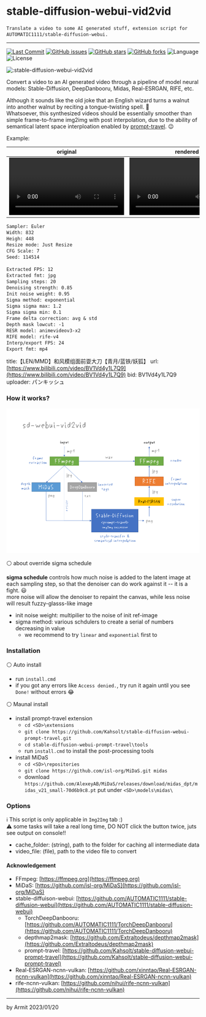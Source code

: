 # stable-diffusion-webui-vid2vid

    Translate a video to some AI generated stuff, extension script for AUTOMATIC1111/stable-diffusion-webui.

----

<p align="left">
  <a href="https://github.com/Kahsolt/stable-diffusion-webui-vid2vid/commits"><img alt="Last Commit" src="https://img.shields.io/github/last-commit/Kahsolt/stable-diffusion-webui-vid2vid"></a>
  <a href="https://github.com/Kahsolt/stable-diffusion-webui-vid2vid/issues"><img alt="GitHub issues" src="https://img.shields.io/github/issues/Kahsolt/stable-diffusion-webui-vid2vid"></a>
  <a href="https://github.com/Kahsolt/stable-diffusion-webui-vid2vid/stargazers"><img alt="GitHub stars" src="https://img.shields.io/github/stars/Kahsolt/stable-diffusion-webui-vid2vid"></a>
  <a href="https://github.com/Kahsolt/stable-diffusion-webui-vid2vid/network"><img alt="GitHub forks" src="https://img.shields.io/github/forks/Kahsolt/stable-diffusion-webui-vid2vid"></a>
  <img alt="Language" src="https://img.shields.io/github/languages/top/Kahsolt/stable-diffusion-webui-vid2vid">
  <img alt="License" src="https://img.shields.io/github/license/Kahsolt/stable-diffusion-webui-vid2vid">
  <br/>
</p>

![:stable-diffusion-webui-vid2vid](https://count.getloli.com/get/@:stable-diffusion-webui-vid2vid)

Convert a video to an AI generated video through a pipeline of model neural models: Stable-Diffusion, DeepDanbooru, Midas, Real-ESRGAN, RIFE, etc. 

Although it sounds like the old joke that an English wizard turns a walnut into another walnut by reciting a tongue-twisting spell. 🤣  
Whatsoever, this synthesized videos should be essentially smoother than simple frame-to-frame img2img with post interpolation, due to the ability of semantical latent space interploation enabled by [prompt-travel](https://github.com/Kahsolt/stable-diffusion-webui-prompt-travel). 😉

Example: 

| original | rendered |
| :-: | :-: |
| ![original](img/original.webm) | ![rendered](img/rendered.webm) |


```
Sampler: Euler
Width: 832
Heigh: 448
Resize mode: Just Resize
CFG Scale: 7
Seed: 114514

Extracted FPS: 12
Extracted fmt: jpg
Sampling steps: 20
Denoising strength: 0.85
Init noise weight: 0.95
Sigma method: exponential
Sigma sigma max: 1.2
Sigma sigma min: 0.1
Frame delta correction: avg & std
Depth mask lowcut: -1
RESR model: animevideov3-x2
RIFE model: rife-v4
Interp/export FPS: 24
Export fmt: mp4
```

title:【LEN/MMD】和风模组面前耍大刀【青月/蓝铁/妖狐】
url: [https://www.bilibili.com/video/BV1Vd4y1L7Q9](https://www.bilibili.com/video/BV1Vd4y1L7Q9)
bid: BV1Vd4y1L7Q9
uploader: パンキッシュ


### How it works?

![How it works](img/How%20it%20works.png)

⚪ about override sigma schedule

**sigma schedule** controls how much noise is added to the latent image at each sampling step, so that the denoiser can do work against it -- it is a fight. 😃  
more noise will allow the denoiser to repaint the canvas, while less noise will result fuzzy-glasss-like image

- init noise weight: multipilier to the noise of init ref-image
- sigma method: various schdulers to create a serial of numbers decreasing in value
  - we recommend to try `linear` and `exponential` first to


### Installation

⚪ Auto install

- run `install.cmd`
- if you got any errors like `Access denied.`, try run it again until you see `Done!` without errors 😂

⚪ Maunal install

- install prompt-travel extension
  - `cd <SD>\extensions`
  - `git clone https://github.com/Kahsolt/stable-diffusion-webui-prompt-travel.git`
  - `cd stable-diffusion-webui-prompt-travel\tools`
  - run `install.cmd` to install the post-processing tools
- install MiDaS
  - `cd <SD>\repositories`
  - `git clone https://github.com/isl-org/MiDaS.git midas`
  - download `https://github.com/AlexeyAB/MiDaS/releases/download/midas_dpt/midas_v21_small-70d6b9c8.pt` put under `<SD>\models\midas\`


### Options

ℹ This script is only applicable in `Img2Img` tab :)  
⚠ some tasks will take a real long time, DO NOT click the button twice, juts see output on console!!

- cache_folder: (string), path to the folder for caching all intermediate data
- video_file: (file), path to the video file to convert



#### Acknowledgement

- FFmpeg: [https://ffmpeg.org](https://ffmpeg.org)
- MiDaS: [https://github.com/isl-org/MiDaS](https://github.com/isl-org/MiDaS)
- stable-diffuison-webui: [https://github.com/AUTOMATIC1111/stable-diffusion-webui](https://github.com/AUTOMATIC1111/stable-diffusion-webui)
  - TorchDeepDanbooru: [https://github.com/AUTOMATIC1111/TorchDeepDanbooru](https://github.com/AUTOMATIC1111/TorchDeepDanbooru)
  - depthmap2mask: [https://github.com/Extraltodeus/depthmap2mask](https://github.com/Extraltodeus/depthmap2mask)
  - prompt-travel: [https://github.com/Kahsolt/stable-diffusion-webui-prompt-travel](https://github.com/Kahsolt/stable-diffusion-webui-prompt-travel)
- Real-ESRGAN-ncnn-vulkan: [https://github.com/xinntao/Real-ESRGAN-ncnn-vulkan](https://github.com/xinntao/Real-ESRGAN-ncnn-vulkan)
- rife-ncnn-vulkan: [https://github.com/nihui/rife-ncnn-vulkan](https://github.com/nihui/rife-ncnn-vulkan)

----

by Armit
2023/01/20 
